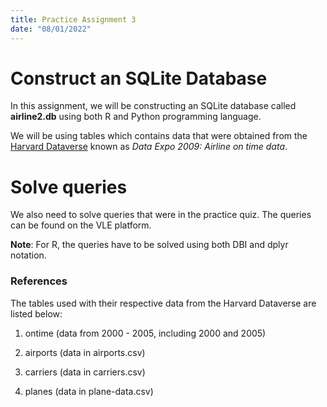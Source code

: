 ```yaml
---
title: Practice Assignment 3
date: "08/01/2022"
---
```


# Construct an SQLite Database
In this assignment, we will be constructing an SQLite database called **airline2.db** using both R and Python programming language.

We will be using tables which contains data that were obtained from the [Harvard Dataverse](https://dataverse.harvard.edu/dataset.xhtml?persistentId=doi:10.7910/DVN/HG7NV7) known as *Data Expo 2009: Airline on time data*.

# Solve queries
We also need to solve queries that were in the practice quiz. The queries can be found on the VLE platform.

**Note**: For R, the queries have to be solved using both DBI and dplyr notation.

### References
The tables used with their respective data from the Harvard Dataverse are listed below:

1. ontime (data from 2000 - 2005, including 2000 and 2005)

2. airports (data in airports.csv)

3. carriers (data in carriers.csv)

4. planes (data in plane-data.csv)
